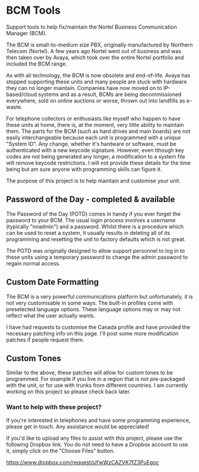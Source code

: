 # BCM Tools
Support tools to help fix/maintain the Nortel Business Communication Manager (BCM).

The BCM is small-to-medium size PBX, originally manufactured by Northern Telecom (Nortel).  A few years ago Nortel went out of business and was then taken over by Avaya, which took over the entire Nortel portfolio and included the BCM range.  

As with all technology, the BCM is now obsolete and end-of-life.  Avaya has stopped supporting these units and many people are stuck with hardware they can no longer maintain.  Companies have now moved on to IP-based/cloud systems and as a result, BCMs are being decommissioned everywhere, sold on online auctions or worse, thrown out into landfills as e-waste.  

For telephone collectors or enthusiasts like myself who happen to have these units at home, there is, at the moment, very little ability to maintain them.  The parts for the BCM (such as hard drives and main boards) are not easily interchangeable because each unit is programmed with a unique "System ID".  Any change, whether it's hardware or software, must be authenticated with a new keycode signature.  However, even tthough key codes are not being generated any longer, a modification to a system file will remove keycode restrictions.  I will not provide these details for the time being but am sure anyone with programming skills can figure it.

The purpose of this project is to help maintain and customise your unit.

## Password of the Day - completed & available
The Password of the Day (POTD) comes in handy if you ever forget the password to your BCM.  The usual login process involves a username (typically "nnadmin") and a password.  Whilst there is a procedure which can be used to reset a system, it usually results in deleting all of its programming and resetting the unit to factory defaults which is not great.

The POTD was originally designed to allow support personnel to log in to these units using a temporary password to change the admin password to regain normal access.

## Custom Date Formatting
The BCM is a very powerful communications platform but unfortunately, it is not very customisable in some ways.  The built-in profiles come with preselected language options.  These language options may or may not reflect what the user actually wants.

I have had requests to customise the Canada profile and have provided the necessary patching info on this page.  I'll post some more modification patches if people request them.

## Custom Tones
Similar to the above, these patches will allow for custom tones to be programmed.  For example if you live in a region that is not pre-packaged with the unit, or for use with trunks from different countries.  I am currently working on this project so please check back later.

### Want to help with these project?
If you're interested in telephones and have some programming experience, please get in touch.  Any assistance would be appreciated!

If you'd like to upload any files to assist with this project, please use the following Dropbox link.  You do not need to have a Dropbox account to use it, simply click on the "Choose Files" button.

https://www.dropbox.com/request/uYwWzCAZVK7fZ3PuEgoc

